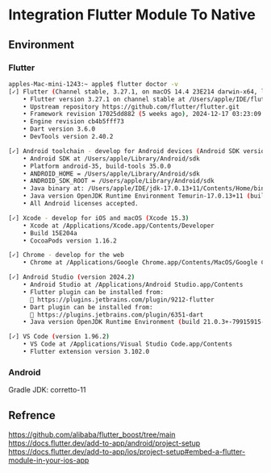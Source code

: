 <!--
 * @LastEditors: liushuxin admin@example.com
 * @LastEditTime: 2025-01-21 22:52:48
 * @FilePath: /flutter_boost_demo/README.md
 * @Description: 
 * 
 * Copyright (c) 2025 by liushuxin@comeon.com All Rights Reserved. 
-->

# Integration Flutter Module To Native

## Environment

### Flutter

```bash
apples-Mac-mini-1243:~ apple$ flutter doctor -v
[✓] Flutter (Channel stable, 3.27.1, on macOS 14.4 23E214 darwin-x64, locale en-CN)
    • Flutter version 3.27.1 on channel stable at /Users/apple/IDE/flutter
    • Upstream repository https://github.com/flutter/flutter.git
    • Framework revision 17025dd882 (5 weeks ago), 2024-12-17 03:23:09 +0900
    • Engine revision cb4b5fff73
    • Dart version 3.6.0
    • DevTools version 2.40.2

[✓] Android toolchain - develop for Android devices (Android SDK version 35.0.0)
    • Android SDK at /Users/apple/Library/Android/sdk
    • Platform android-35, build-tools 35.0.0
    • ANDROID_HOME = /Users/apple/Library/Android/sdk
    • ANDROID_SDK_ROOT = /Users/apple/Library/Android/sdk
    • Java binary at: /Users/apple/IDE/jdk-17.0.13+11/Contents/Home/bin/java
    • Java version OpenJDK Runtime Environment Temurin-17.0.13+11 (build 17.0.13+11)
    • All Android licenses accepted.

[✓] Xcode - develop for iOS and macOS (Xcode 15.3)
    • Xcode at /Applications/Xcode.app/Contents/Developer
    • Build 15E204a
    • CocoaPods version 1.16.2

[✓] Chrome - develop for the web
    • Chrome at /Applications/Google Chrome.app/Contents/MacOS/Google Chrome

[✓] Android Studio (version 2024.2)
    • Android Studio at /Applications/Android Studio.app/Contents
    • Flutter plugin can be installed from:
      🔨 https://plugins.jetbrains.com/plugin/9212-flutter
    • Dart plugin can be installed from:
      🔨 https://plugins.jetbrains.com/plugin/6351-dart
    • Java version OpenJDK Runtime Environment (build 21.0.3+-79915915-b509.11)

[✓] VS Code (version 1.96.2)
    • VS Code at /Applications/Visual Studio Code.app/Contents
    • Flutter extension version 3.102.0
```

### Android

Gradle JDK: corretto-11




## Refrence
https://github.com/alibaba/flutter_boost/tree/main
https://docs.flutter.dev/add-to-app/android/project-setup
https://docs.flutter.dev/add-to-app/ios/project-setup#embed-a-flutter-module-in-your-ios-app
